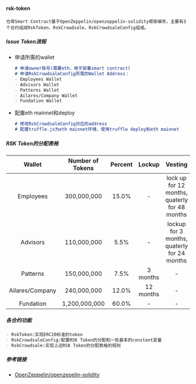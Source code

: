 #### rsk-token

`仓库Smart Contract基于OpenZeppelin/openzeppelin-solidity框架编写，主要有3个合约组成RskToken、RskCrowdsale、RskCrowdsaleConfig组成。`

##### Issue Token流程

- 申请所需的wallet

  ```markdown
  # 申请owner账号(需要eth，用于部署smart contract)
  # 申请RskCrowdsaleConfig所需的Wallet Address：
  - Employees Wallet
  - Advisors Wallet
  - Patterns Wallet
  - Ailares/Company Wallet
  - Fundation Wallet
  ```

- 配置eth mainnet和deploy

  ```markdown
  # 修改RskCrowdsaleConfig对应的address
  # 配置truffle.js为eth mainnet环境，使用truffle deploy到eth mainnet
  ```

##### RSK Token的分配表格

|     Wallet      | Number of Tokens | Percent |  Lockup   |                    Vesting                    |
| :-------------: | :--------------: | :-----: | :-------: | :-------------------------------------------: |
|    Employees    |   300,000,000    |  15.0%  |     -     | lock up for 12 months, quaterly for 48 months |
|    Advisors     |   110,000,000    |  5.5%   |     -     |  lockup for 3 months, quaterly for 24 months  |
|    Patterns     |   150,000,000    |  7.5%   | 3 months  |                       -                       |
| Ailares/Company |   240,000,000    |  12.0%  | 12 months |                       -                       |
|    Fundation    |  1,200,000,000   |  60.0%  |     -     |                       -                       |

##### 各合约功能

```markdown
- RskToken:实现ERC20标准的token
- RskCrowdsaleConfig:配置RSK Token的分配和一些基本的constant变量
- RskCrowdsale:实现上述RSK Token的分配表格的规则
```

##### 参考链接

- [OpenZeppelin/openzepelin-solidity](https://github.com/OpenZeppelin/openzeppelin-solidity)
